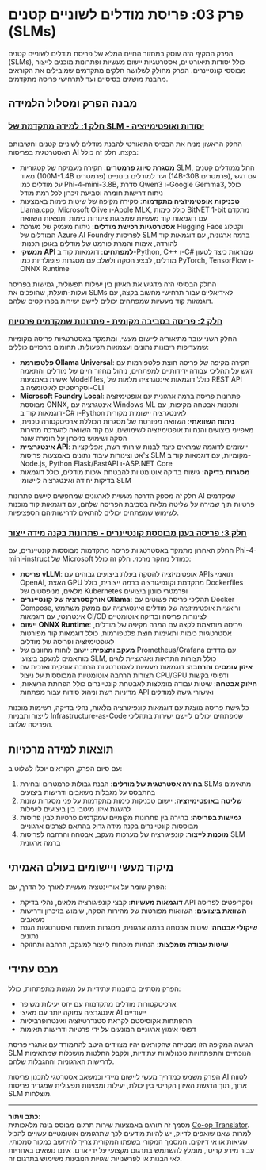 <!--
CO_OP_TRANSLATOR_METADATA:
{
  "original_hash": "6cf75ae5b01949656a3ad41425c7ffe4",
  "translation_date": "2025-09-18T13:06:16+00:00",
  "source_file": "Module03/README.md",
  "language_code": "he"
}
-->
# פרק 03: פריסת מודלים לשוניים קטנים (SLMs)

הפרק המקיף הזה עוסק במחזור החיים המלא של פריסת מודלים לשוניים קטנים (SLMs), כולל יסודות תיאורטיים, אסטרטגיות יישום מעשיות ופתרונות מוכנים לייצור מבוססי קונטיינרים. הפרק מחולק לשלושה חלקים מתקדמים שמובילים את הקוראים מהבנת מושגים בסיסיים ועד לתרחישי פריסה מתקדמים.

## מבנה הפרק ומסלול הלמידה

### **[חלק 1: למידה מתקדמת של SLM - יסודות ואופטימיזציה](./01.SLMAdvancedLearning.md)**
החלק הראשון מניח את הבסיס התיאורטי להבנת מודלים לשוניים קטנים וחשיבותם האסטרטגית בפריסות AI בקצה. חלק זה כולל:

- **מסגרת סיווג פרמטרים**: חקירה מעמיקה של קטגוריות SLM, החל ממודלים קטנים מאוד (100M-1.4B פרמטרים) ועד למודלים בינוניים (14B-30B פרמטרים), עם דגש על מודלים כמו Phi-4-mini-3.8B, סדרת Qwen3 ו-Google Gemma3, כולל ניתוח דרישות חומרה וטביעת זיכרון לכל רמת מודל
- **טכניקות אופטימיזציה מתקדמות**: סקירה מקיפה של שיטות כימות באמצעות Llama.cpp, Microsoft Olive ו-Apple MLX, כולל כימות BitNET 1-bit מתקדם עם דוגמאות קוד מעשיות שמציגות צינורות כימות ותוצאות השוואה
- **אסטרטגיות רכישת מודלים**: ניתוח מעמיק של מערכת Hugging Face וקטלוג המודלים של Azure AI Foundry לפריסות SLM ברמה ארגונית, עם דוגמאות קוד להורדה, אימות והמרת פורמט של מודלים באופן תכנותי
- **ממשקי API למפתחים**: דוגמאות קוד ב-Python, C++ ו-C# שמראות כיצד לטעון מודלים, לבצע הסקה ולשלב עם מסגרות פופולריות כמו PyTorch, TensorFlow ו-ONNX Runtime

החלק הבסיסי הזה מדגיש את האיזון בין יעילות תפעולית, גמישות בפריסה ועלות-תועלת, שהופכים את SLMs לאידיאליים עבור תרחישי מחשוב בקצה, עם דוגמאות קוד מעשיות שמפתחים יכולים ליישם ישירות בפרויקטים שלהם.

### **[חלק 2: פריסה בסביבה מקומית - פתרונות שמקדמים פרטיות](./02.DeployingSLMinLocalEnv.md)**
החלק השני עובר מתיאוריה ליישום מעשי, ומתמקד באסטרטגיות פריסה מקומיות שמעדיפות ריבונות נתונים ועצמאות תפעולית. תחומים מרכזיים כוללים:

- **פלטפורמת Ollama Universal**: חקירה מקיפה של פריסה חוצת פלטפורמות עם דגש על תהליכי עבודה ידידותיים למפתחים, ניהול מחזור חיים של מודלים והתאמה אישית באמצעות Modelfiles, כולל דוגמאות אינטגרציה מלאות של REST API וסקריפטים לאוטומציה ב-CLI
- **Microsoft Foundry Local**: פתרונות פריסה ברמה ארגונית עם אופטימיזציה מבוססת ONNX, אינטגרציה עם Windows ML ותכונות אבטחה מקיפות, עם דוגמאות קוד ב-C# ו-Python לאינטגרציה יישומית מקורית
- **ניתוח השוואתי**: השוואה מפורטת של מסגרות הכוללת ארכיטקטורה טכנית, מאפייני ביצועים והנחיות אופטימיזציה לשימושים, עם קוד השוואה להערכת מהירות הסקה ושימוש בזיכרון על חומרה שונה
- **אינטגרציית API**: יישומים לדוגמה שמראים כיצד לבנות שירותי רשת, אפליקציות צ'אט וצינורות עיבוד נתונים באמצעות פריסות SLM מקומיות, עם דוגמאות קוד ב-Node.js, Python Flask/FastAPI ו-ASP.NET Core
- **מסגרות בדיקה**: גישות בדיקה אוטומטיות להבטחת איכות מודלים, כולל דוגמאות בדיקות יחידה ואינטגרציה ליישומי SLM

חלק זה מספק הדרכה מעשית לארגונים שמחפשים ליישם פתרונות AI שמקדמים פרטיות תוך שמירה על שליטה מלאה בסביבת הפריסה שלהם, עם דוגמאות קוד מוכנות לשימוש שמפתחים יכולים להתאים לדרישותיהם הספציפיות.

### **[חלק 3: פריסה בענן מבוססת קונטיינרים - פתרונות בקנה מידה ייצור](./03.DeployingSLMinCloud.md)**
החלק האחרון מתמקד באסטרטגיות פריסה מתקדמות מבוססות קונטיינרים, עם Phi-4-mini-instruct של Microsoft כמודל מחקר מרכזי. חלק זה כולל:

- **פריסת vLLM**: אופטימיזציה להסקה בעלת ביצועים גבוהים עם APIs תואמי OpenAI, האצת GPU מתקדמת וקונפיגורציה ברמה ייצורית, כולל Dockerfiles מלאים, מניפסטים של Kubernetes ופרמטרי כוונון ביצועים
- **אורקסטרציה של קונטיינרים Ollama**: תהליכי פריסה פשוטים עם Docker Compose, וריאציות אופטימיזציה של מודלים ואינטגרציה עם ממשק משתמש אינטרנטי, עם דוגמאות CI/CD לצינורות פריסה ובדיקה אוטומטיים
- **יישום ONNX Runtime**: פריסה מותאמת לקצה עם המרה מקיפה של מודלים, אסטרטגיות כימות ותאימות חוצת פלטפורמות, כולל דוגמאות קוד מפורטות לאופטימיזציה ופריסה של מודלים
- **מעקב ותצפית**: יישום לוחות מחוונים של Prometheus/Grafana עם מדדים מותאמים למעקב ביצועי SLM, כולל תצורות התראות ואגרגציית לוגים
- **איזון עומסים והרחבה**: דוגמאות מעשיות לאסטרטגיות הרחבה אופקית ואנכית עם תצורות הרחבה אוטומטיות המבוססות על ניצול CPU/GPU ודפוסי בקשות
- **חיזוק אבטחה**: שיטות עבודה מומלצות לאבטחת קונטיינרים כולל הפחתת הרשאות, מדיניות רשת וניהול סודות עבור מפתחות API ואישורי גישה למודלים

כל גישת פריסה מוצגת עם דוגמאות קונפיגורציה מלאות, נהלי בדיקה, רשימות מוכנות לייצור ותבניות Infrastructure-as-Code שמפתחים יכולים ליישם ישירות בתהליכי הפריסה שלהם.

## תוצאות למידה מרכזיות

עם סיום הפרק, הקוראים יוכלו לשלוט ב:

1. **בחירה אסטרטגית של מודלים**: הבנת גבולות פרמטרים ובחירת SLMs מתאימים בהתבסס על מגבלות משאבים ודרישות ביצועים
2. **שליטה באופטימיזציה**: יישום טכניקות כימות מתקדמות על פני מסגרות שונות להשגת איזון מיטבי בין ביצועים ליעילות
3. **גמישות בפריסה**: בחירה בין פתרונות מקומיים שמקדמים פרטיות לבין פריסות מבוססות קונטיינרים בקנה מידה גדול בהתאם לצרכים ארגוניים
4. **מוכנות לייצור**: קונפיגורציה של מערכות מעקב, אבטחה והרחבה לפריסות SLM ברמה ארגונית

## מיקוד מעשי ויישומים בעולם האמיתי

הפרק שומר על אוריינטציה מעשית לאורך כל הדרך, עם:

- **דוגמאות מעשיות**: קבצי קונפיגורציה מלאים, נהלי בדיקת API וסקריפטים לפריסה
- **השוואת ביצועים**: השוואות מפורטות של מהירות הסקה, שימוש בזיכרון ודרישות משאבים
- **שיקולי אבטחה**: שיטות אבטחה ברמה ארגונית, מסגרות תאימות ואסטרטגיות הגנת נתונים
- **שיטות עבודה מומלצות**: הנחיות מוכחות לייצור למעקב, הרחבה ותחזוקה

## מבט עתידי

הפרק מסתיים בתובנות עתידיות על מגמות מתפתחות, כולל:

- ארכיטקטורות מודלים מתקדמות עם יחס יעילות משופר
- אינטגרציה עמוקה יותר עם מאיצי AI ייעודיים
- התפתחות אקוסיסטם לקראת סטנדרטיזציה ואינטרופרביליות
- דפוסי אימוץ ארגוניים המונעים על ידי פרטיות ודרישות תאימות

הגישה המקיפה הזו מבטיחה שהקוראים יהיו מצוידים היטב להתמודד עם אתגרי פריסת SLM הנוכחיים והתפתחויות טכנולוגיות עתידיות, ולקבל החלטות מושכלות שמתאימות לדרישות הארגוניות וההגבלות שלהם.

הפרק משמש כמדריך מעשי ליישום מיידי וכמשאב אסטרטגי לתכנון פריסות AI לטווח ארוך, תוך הדגשת האיזון הקריטי בין יכולת, יעילות ומצוינות תפעולית שמגדיר פריסות SLM מוצלחות.

---

**כתב ויתור**:  
מסמך זה תורגם באמצעות שירות תרגום מבוסס בינה מלאכותית [Co-op Translator](https://github.com/Azure/co-op-translator). למרות שאנו שואפים לדיוק, יש להיות מודעים לכך שתרגומים אוטומטיים עשויים להכיל שגיאות או אי דיוקים. המסמך המקורי בשפתו המקורית צריך להיחשב כמקור סמכותי. עבור מידע קריטי, מומלץ להשתמש בתרגום מקצועי על ידי אדם. איננו נושאים באחריות לאי הבנות או לפרשנויות שגויות הנובעות משימוש בתרגום זה.